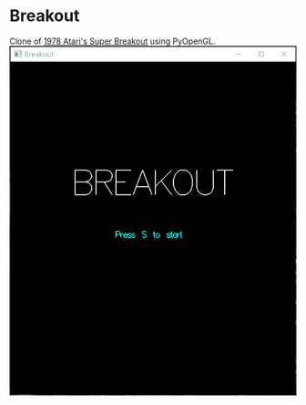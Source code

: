 # Breakout
Clone of [1978 Atari's Super Breakout](https://www.youtube.com/watch?v=bKUfGVC3QDA) using PyOpenGL.
<br/> ![](/GIFs/BREAKOUT.gif) <br/>
